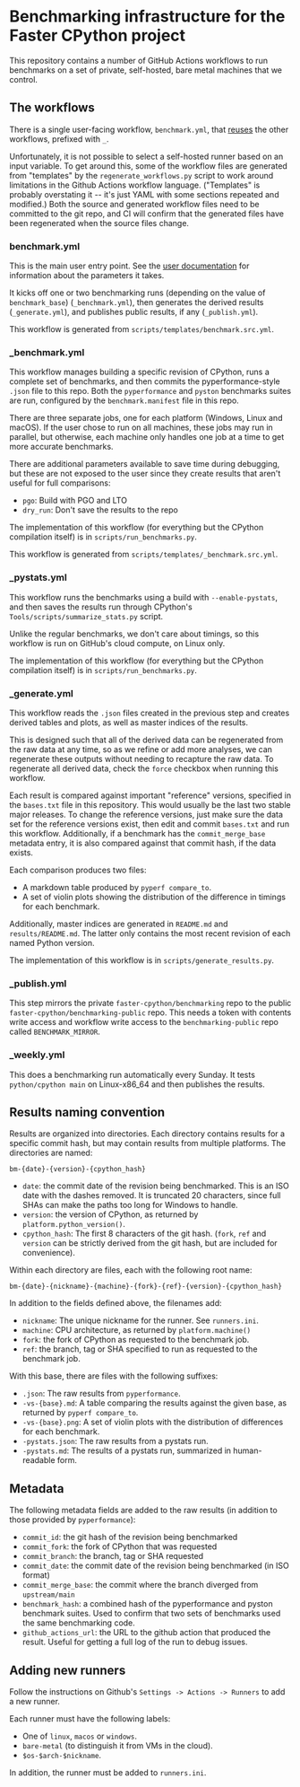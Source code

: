 # Benchmarking infrastructure for the Faster CPython project

This repository contains a number of GitHub Actions workflows to run benchmarks on a set of private, self-hosted, bare metal machines that we control.

## The workflows

There is a single user-facing workflow, `benchmark.yml`, that [reuses](https://docs.github.com/en/actions/using-workflows/reusing-workflows) the other workflows, prefixed with `_`.

Unfortunately, it is not possible to select a self-hosted runner based on an input variable.
To get around this, some of the workflow files are generated from "templates" by the `regenerate_workflows.py` script to work around limitations in the Github Actions workflow language.
("Templates" is probably overstating it -- it's just YAML with some sections repeated and modified.)
Both the source and generated workflow files need to be committed to the git repo, and CI will confirm that the generated files have been regenerated when the source files change.

### benchmark.yml

This is the main user entry point.  See the [user documentation](README.md) for information about the parameters it takes.

It kicks off one or two benchmarking runs (depending on the value of `benchmark_base`) (`_benchmark.yml`), then generates the derived results (`_generate.yml`), and publishes public results, if any (`_publish.yml`).

This workflow is generated from `scripts/templates/benchmark.src.yml`.

### _benchmark.yml

This workflow manages building a specific revision of CPython, runs a complete set of benchmarks, and then commits the pyperformance-style `.json` file to this repo.
Both the `pyperformance` and `pyston` benchmarks suites are run, configured by the `benchmark.manifest` file in this repo.

There are three separate jobs, one for each platform (Windows, Linux and macOS).
If the user chose to run on all machines, these jobs may run in parallel, but otherwise, each machine only handles one job at a time to get more accurate benchmarks.

There are additional parameters available to save time during debugging, but these are not exposed to the user since they create results that aren't useful for full comparisons:

- `pgo`: Build with PGO and LTO
- `dry_run`: Don't save the results to the repo

The implementation of this workflow (for everything but the CPython compilation itself) is in `scripts/run_benchmarks.py`.

This workflow is generated from `scripts/templates/_benchmark.src.yml`.

### _pystats.yml

This workflow runs the benchmarks using a build with `--enable-pystats`, and then saves the results run through CPython's `Tools/scripts/summarize_stats.py` script.

Unlike the regular benchmarks, we don't care about timings, so this workflow is run on GitHub's cloud compute, on Linux only.

The implementation of this workflow (for everything but the CPython compilation itself) is in `scripts/run_benchmarks.py`.

### _generate.yml

This workflow reads the `.json` files created in the previous step and creates derived tables and plots, as well as master indices of the results.

This is designed such that all of the derived data can be regenerated from the raw data at any time, so as we refine or add more analyses, we can regenerate these outputs without needing to recapture the raw data.
To regenerate all derived data, check the `force` checkbox when running this workflow.

Each result is compared against important "reference" versions, specified in the `bases.txt` file in this repository.
This would usually be the last two stable major releases.
To change the reference versions, just make sure the data set for the reference versions exist, then edit and commit `bases.txt` and run this workflow.
Additionally, if a benchmark has the `commit_merge_base` metadata entry, it is also compared against that commit hash, if the data exists.

Each comparison produces two files:
- A markdown table produced by `pyperf compare_to`.
- A set of violin plots showing the distribution of the difference in timings for each benchmark.

Additionally, master indices are generated in `README.md` and `results/README.md`.
The latter only contains the most recent revision of each named Python version.

The implementation of this workflow is in `scripts/generate_results.py`.

### _publish.yml

This step mirrors the private `faster-cpython/benchmarking` repo to the public `faster-cpython/benchmarking-public` repo.
This needs a token with contents write access and workflow write access to the `benchmarking-public` repo called `BENCHMARK_MIRROR`.

### _weekly.yml

This does a benchmarking run automatically every Sunday.
It tests `python/cpython main` on Linux-x86_64 and then publishes the results.

## Results naming convention

Results are organized into directories.
Each directory contains results for a specific commit hash, but may contain results from multiple platforms.
The directories are named:

```
bm-{date}-{version}-{cpython_hash}
```

- `date`: the commit date of the revision being benchmarked.
  This is an ISO date with the dashes removed.
  It is truncated 20 characters, since full SHAs can make the paths too long for Windows to handle.
- `version`: the version of CPython, as returned by `platform.python_version()`.
- `cpython_hash`: The first 8 characters of the git hash. (`fork`, `ref` and `version` can be strictly derived from the git hash, but are included for convenience).

Within each directory are files, each with the following root name:

```
bm-{date}-{nickname}-{machine}-{fork}-{ref}-{version}-{cpython_hash}
```

In addition to the fields defined above, the filenames add:

- `nickname`: The unique nickname for the runner. See `runners.ini`.
- `machine`: CPU architecture, as returned by `platform.machine()`
- `fork`: the fork of CPython as requested to the benchmark job.
- `ref`: the branch, tag or SHA specified to run as requested to the benchmark job.

With this base, there are files with the following suffixes:

- `.json`: The raw results from `pyperformance`.
- `-vs-{base}.md`: A table comparing the results against the given base, as returned by `pyperf compare_to`.
- `-vs-{base}.png`: A set of violin plots with the distribution of differences for each benchmark.
- `-pystats.json`: The raw results from a pystats run.
- `-pystats.md`: The results of a pystats run, summarized in human-readable form.

## Metadata

The following metadata fields are added to the raw results (in addition to those provided by `pyperformance`):

- `commit_id`: the git hash of the revision being benchmarked
- `commit_fork`: the fork of CPython that was requested
- `commit_branch`: the branch, tag or SHA requested
- `commit_date`: the commit date of the revision being benchmarked (in ISO format)
- `commit_merge_base`: the commit where the branch diverged from `upstream/main`
- `benchmark_hash`: a combined hash of the pyperformance and pyston benchmark suites.
  Used to confirm that two sets of benchmarks used the same benchmarking code.
- `github_actions_url`: the URL to the github action that produced the result. Useful for getting a full log of the run to debug issues.

## Adding new runners

Follow the instructions on Github's `Settings -> Actions -> Runners` to add a new runner.

Each runner must have the following labels:
  - One of `linux`, `macos` or `windows`.
  - `bare-metal` (to distinguish it from VMs in the cloud).
  - `$os-$arch-$nickname`.

In addition, the runner must be added to `runners.ini`.
